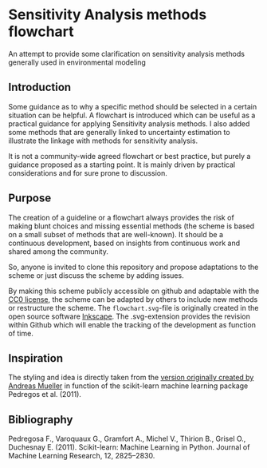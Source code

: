 # Sensitivity Analysis methods flowchart
An attempt to provide some clarification on sensitivity analysis methods generally used in environmental modeling

## Introduction

Some guidance as to why a specific method should be selected in a certain situation can be helpful. A flowchart is introduced which can be useful as a practical guidance for applying Sensitivity analysis methods. I also added some methods that are generally linked to uncertainty estimation to illustrate the linkage with methods for sensitivity analysis.

It is not a community-wide agreed flowchart or best practice, but purely a guidance proposed as a starting point.  It is mainly driven by practical considerations and for sure prone to discussion.

## Purpose

The creation of a guideline or a flowchart always provides the risk of making blunt choices and missing essential methods (the scheme is based on a small subset of methods that are well-known). It should be a continuous development, based on insights from continuous work and shared among the community.

So, anyone is invited to clone this repository and propose adaptations to the scheme or just discuss the scheme by adding issues.

By making this scheme publicly accessible on github and adaptable with the [CC0 license](https://creativecommons.org/), the scheme can be adapted by others to include new methods or restructure the scheme. The `flowchart.svg`-file is originally created in the open source software [Inkscape](https://inkscape.org). The .svg-extension provides the revision within Github which will enable the tracking of the development as function of time.

## Inspiration

The styling and idea is directly taken from the [version originally created by Andreas Mueller](http://peekaboo-vision.blogspot.be/2013/01/machine-learning-cheat-sheet-for-scikit.html) in function of the scikit-learn machine learning package Pedregos et al. (2011).


## Bibliography

Pedregosa F., Varoquaux G., Gramfort A., Michel V., Thirion B., Grisel O., Duchesnay E. (2011). Scikit-learn: Machine Learning in Python. Journal of Machine Learning Research, 12, 2825–2830.
